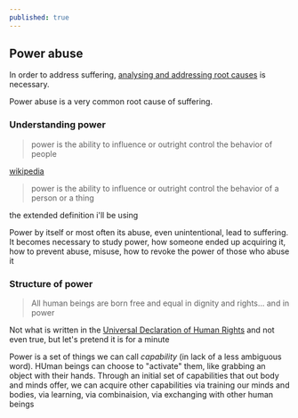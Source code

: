 ```yaml
---
published: true
---
```

## Power abuse

In order to address suffering, [analysing and addressing root causes](./addressing-suffering) is necessary.

Power abuse is a very common root cause of suffering.

### Understanding power

> power is the ability to influence or outright control the behavior of people

[wikipedia](https://en.wikipedia.org/wiki/Power_(social_and_political))

> power is the ability to influence or outright control the behavior of a person or a thing

the extended definition i'll be using

Power by itself or most often its abuse, even unintentional, lead to suffering. It becomes necessary to study power, how someone ended up acquiring it, how to prevent abuse, misuse, how to revoke the power of those who abuse it

### Structure of power

> All human beings are born free and equal in dignity and rights... and in power

Not what is written in the [Universal Declaration of Human Rights](http://www.un.org/en/universal-declaration-human-rights/) and not even true, but let's pretend it is for a minute

Power is a set of things we can call *capability* (in lack of a less ambiguous word). HUman beings can choose to "activate" them, like grabbing an object with their hands. Through an initial set of capabilities that out body and minds offer, we can acquire other capabilities via training our minds and bodies, via learning, via combinaision, via exchanging with other human beings


